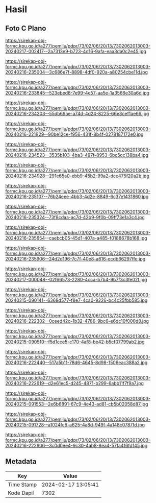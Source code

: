 # Hasil

## Foto C Plano

https://sirekap-obj-formc.kpu.go.id/a277/pemilu/pdpr/73/02/06/20/13/7302062013003-20240217-002417--2a7313e9-b723-4d16-9afa-eaa3da0c2e45.jpg

https://sirekap-obj-formc.kpu.go.id/a277/pemilu/pdpr/73/02/06/20/13/7302062013003-20240216-235004--3c686e7f-8898-4df0-920a-a80254cbe11d.jpg

https://sirekap-obj-formc.kpu.go.id/a277/pemilu/pdpr/73/02/06/20/13/7302062013003-20240216-233845--523ebed8-7e99-4e57-aa5e-1a3566e30a6d.jpg

https://sirekap-obj-formc.kpu.go.id/a277/pemilu/pdpr/73/02/06/20/13/7302062013003-20240216-234203--55db69ae-a74d-4d24-8225-66e3cef1ae66.jpg

https://sirekap-obj-formc.kpu.go.id/a277/pemilu/pdpr/73/02/06/20/13/7302062013003-20240216-221929--90be12ce-f956-431f-8b4f-0278187172e0.jpg

https://sirekap-obj-formc.kpu.go.id/a277/pemilu/pdpr/73/02/06/20/13/7302062013003-20240216-234523--3535b103-4ba3-497f-8953-6bc5cc138ba4.jpg

https://sirekap-obj-formc.kpu.go.id/a277/pemilu/pdpr/73/02/06/20/13/7302062013003-20240216-234928--291e65a0-ebb9-45b2-99a2-dcc475f20a2b.jpg

https://sirekap-obj-formc.kpu.go.id/a277/pemilu/pdpr/73/02/06/20/13/7302062013003-20240216-235107--76b24eee-4bb3-4d2e-8849-6c37e1431860.jpg

https://sirekap-obj-formc.kpu.go.id/a277/pemilu/pdpr/73/02/06/20/13/7302062013003-20240216-235324--73f8cdaa-ac7d-42b9-9f0b-09ff73e1a3c4.jpg

https://sirekap-obj-formc.kpu.go.id/a277/pemilu/pdpr/73/02/06/20/13/7302062013003-20240216-235654--caebcb05-45d1-407a-a485-f0188678b168.jpg

https://sirekap-obj-formc.kpu.go.id/a277/pemilu/pdpr/73/02/06/20/13/7302062013003-20240216-235906--24d2d196-7c7f-40e8-a616-ecdb66297ffe.jpg

https://sirekap-obj-formc.kpu.go.id/a277/pemilu/pdpr/73/02/06/20/13/7302062013003-20240217-000048--02f66573-2280-4cca-b7b4-9b7f3c3fe02f.jpg

https://sirekap-obj-formc.kpu.go.id/a277/pemilu/pdpr/73/02/06/20/13/7302062013003-20240215-090141--6369d577-f8e7-4ca0-9226-bc4c25fbb585.jpg

https://sirekap-obj-formc.kpu.go.id/a277/pemilu/pdpr/73/02/06/20/13/7302062013003-20240216-222302--0ceed42c-1b32-4786-9bc6-e6dc10f000d8.jpg

https://sirekap-obj-formc.kpu.go.id/a277/pemilu/pdpr/73/02/06/20/13/7302062013003-20240215-090510--f5d1cce5-c170-4af8-be42-b5cf07799ab2.jpg

https://sirekap-obj-formc.kpu.go.id/a277/pemilu/pdpr/73/02/06/20/13/7302062013003-20240216-222440--517a5b11-78d6-4645-8d98-1506eac388a2.jpg

https://sirekap-obj-formc.kpu.go.id/a277/pemilu/pdpr/73/02/06/20/13/7302062013003-20240216-222619--d2e61ec5-d245-4871-b299-6abb11f7f9a7.jpg

https://sirekap-obj-formc.kpu.go.id/a277/pemilu/pdpr/73/02/06/20/13/7302062013003-20240215-091553--2e6b6891-67c9-4e43-ad81-cb5b02058d87.jpg

https://sirekap-obj-formc.kpu.go.id/a277/pemilu/pdpr/73/02/06/20/13/7302062013003-20240215-091728--a1024fc6-a625-4a8d-949f-4a148c0787fd.jpg

https://sirekap-obj-formc.kpu.go.id/a277/pemilu/pdpr/73/02/06/20/13/7302062013003-20240216-222806--3c0d0ee4-9c30-4ab8-8ea4-57fa416fd145.jpg


## Metadata

| Key        | Value               |
| ---------- | ------------------- |
| Time Stamp | 2024-02-17 13:05:41 |
| Kode Dapil | 7302                |



